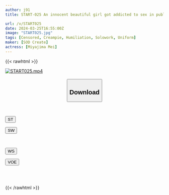 ```yaml
---
author: j91
title: START-025 An innocent beautiful girl got addicted to sex in public places after being molested one day... She felt pleasure from the thrill of being seen, so she asked for a partner on her bulletin board. until it becomes like that. Mei Miyajima

url: /v/START025
date: 2024-03-25T16:55:00Z
image: "START025.jpg"
tags: [Censored, Creampie, Humiliation, Solowork, Uniform]
maker: [SOD Create]
actress: [Miyajima Mei]
---
```



{{< rawhtml >}}

<div class="video" data-videoid="9oR9o62BJ4sawr4">
    <a href="javascript:;">
        <img src="/v/START025/START025.jpg" width="WIDTH" height="HEIGHT" alt="START025.mp4" loading="lazy">
    </a>
</div>

<script type="text/javascript" src="https://j91.asia/asset/on-demand-st.js"></script>

<br>
  <link rel="stylesheet" href="https://j91.asia/asset/bs5.css">
  
  <center>
  <button class="btn btn-primary" type="button" data-bs-toggle="collapse" data-bs-target=".multi-collapse" aria-expanded="false" aria-controls="multiCollapseExample1 multiCollapseExample2"><h2>Download</h2></button></center>
</p>
<div class="row">
  <div class="col">
    <div class="collapse multi-collapse" id="multiCollapseExample1">
      <div class="card card-body">
	      	      <br>
<div class="buttons">  
<p><a href="https://streamtape.to/v/9oR9o62BJ4sawr4" target="_blank"><button class="btn-hover color-3"><i class="fa fa-download"></i> ST</button></a></p>
<p><a href="https://asnwish.com/ut9c17nl9tvl" target="_blank"><button class="btn-hover color-2"><i class="fa fa-download"></i> SW</button></a></p></div>
    </div>
  </div>
</div>
  <div class="col">
    <div class="collapse multi-collapse" id="multiCollapseExample2">
      <div class="card card-body">
	      <br>
<div class="buttons">
<p><a href="https://wolfstream.tv/wodg2geirz6n"><button class="btn-hover color-9"><i class="fa fa-download"></i> WS</button></a></p>
<p><a href="https://voe.sx/2sss9p6fcwc1"><button class="btn-hover color-8"><i class="fa fa-download"></i> VOE</button></a></p></div>
<br><br>
      </div>
    </div>
  </div>
</div>

{{< /rawhtml >}}